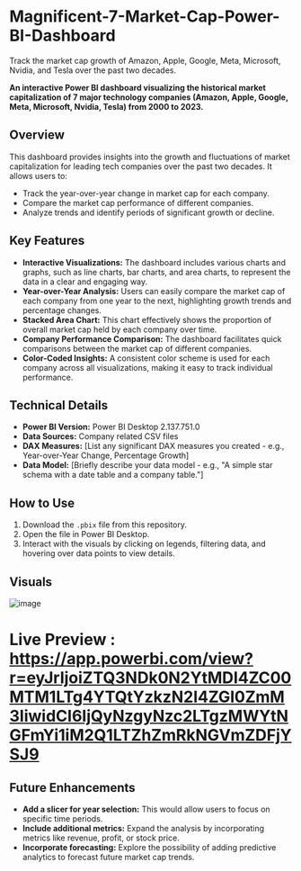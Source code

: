 # Magnificent-7-Market-Cap-Power-BI-Dashboard
Track the market cap growth of Amazon, Apple, Google, Meta, Microsoft, Nvidia, and Tesla over the past two decades.


**An interactive Power BI dashboard visualizing the historical market capitalization of 7 major technology companies (Amazon, Apple, Google, Meta, Microsoft, Nvidia, Tesla) from 2000 to 2023.**


## Overview

This dashboard provides insights into the growth and fluctuations of market capitalization for leading tech companies over the past two decades. It allows users to:

*   Track the year-over-year change in market cap for each company.
*   Compare the market cap performance of different companies.
*   Analyze trends and identify periods of significant growth or decline.

## Key Features

*   **Interactive Visualizations:**  The dashboard includes various charts and graphs, such as line charts, bar charts, and area charts, to represent the data in a clear and engaging way.
*   **Year-over-Year Analysis:**  Users can easily compare the market cap of each company from one year to the next, highlighting growth trends and percentage changes.
*   **Stacked Area Chart:** This chart effectively shows the proportion of overall market cap held by each company over time.
*   **Company Performance Comparison:** The dashboard facilitates quick comparisons between the market cap of different companies.
*   **Color-Coded Insights:**  A consistent color scheme is used for each company across all visualizations, making it easy to track individual performance.

## Technical Details

*   **Power BI Version:** Power BI Desktop 2.137.751.0
*   **Data Sources:** Company related CSV files 
*   **DAX Measures:**  [List any significant DAX measures you created - e.g., Year-over-Year Change, Percentage Growth]
*   **Data Model:** [Briefly describe your data model - e.g., "A simple star schema with a date table and a company table."]

## How to Use

1.  Download the `.pbix` file from this repository.
2.  Open the file in Power BI Desktop.
3.  Interact with the visuals by clicking on legends, filtering data, and hovering over data points to view details.

## Visuals

![image](https://github.com/user-attachments/assets/1ef8bb5e-debb-43e9-bd4c-b3790c2b1146)

# Live Preview : https://app.powerbi.com/view?r=eyJrIjoiZTQ3NDk0N2YtMDI4ZC00MTM1LTg4YTQtYzkzN2I4ZGI0ZmM3IiwidCI6IjQyNzgyNzc2LTgzMWYtNGFmYi1iM2Q1LTZhZmRkNGVmZDFjYSJ9

## Future Enhancements

*   **Add a slicer for year selection:**  This would allow users to focus on specific time periods.
*   **Include additional metrics:**  Expand the analysis by incorporating metrics like revenue, profit, or stock price.
*   **Incorporate forecasting:**  Explore the possibility of adding predictive analytics to forecast future market cap trends.

